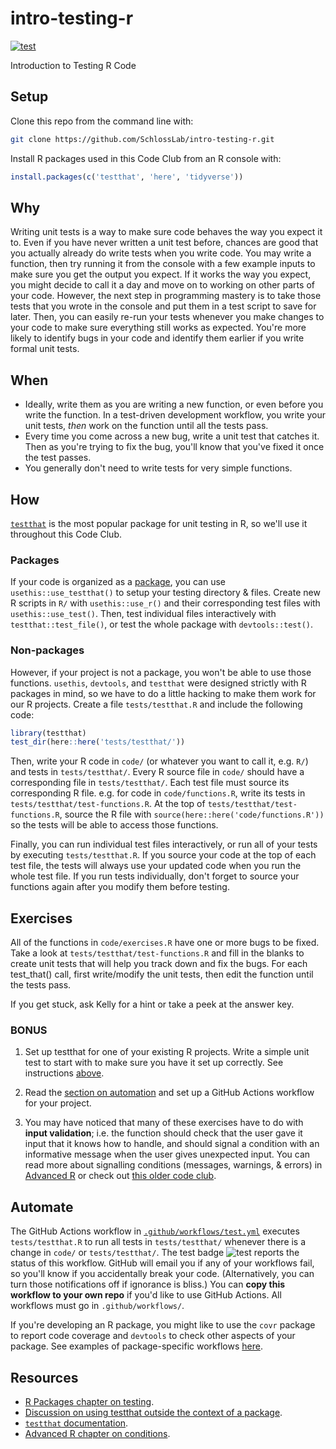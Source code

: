 # intro-testing-r

<!-- badges: start -->
[![test](https://github.com/SchlossLab/intro-testing-r/workflows/test/badge.svg)](https://github.com/SchlossLab/intro-testing-r/actions)
<!-- badges: end -->

Introduction to Testing R Code

## Setup

Clone this repo from the command line with:

``` sh
git clone https://github.com/SchlossLab/intro-testing-r.git
```

Install R packages used in this Code Club from an R console with: 

``` r 
install.packages(c('testthat', 'here', 'tidyverse'))
```

## Why

Writing unit tests is a way to make sure code behaves the way you expect it to.
Even if you have never written a unit test before, chances are good that you 
actually already do write tests when you write code.
You may write a function, then try running it from the console with a few
example inputs to make sure you get the output you expect.
If it works the way you expect, you might decide to call it a day and move on to 
working on other parts of your code.
However, the next step in programming mastery is to take those tests that you 
wrote in the console and put them in a test script to save for later.
Then, you can easily re-run your tests whenever you make changes to your code
to make sure everything still works as expected.
You're more likely to identify bugs in your code and identify them earlier if
you write formal unit tests.

## When

- Ideally, write them as you are writing a new function, or even before you write the function. In a test-driven development workflow, you write your unit tests, _then_ work on the function until all the tests pass.
- Every time you come across a new bug, write a unit test that catches it. Then as you're trying to fix the bug, you'll know that you've fixed it once the test passes.
- You generally don't need to write tests for very simple functions.

## How

[`testthat`](https://testthat.r-lib.org/) is the most popular package for unit 
testing in R, so we'll use it throughout this Code Club.

### Packages

If your code is organized as a [package](https://r-pkgs.org/), you can use 
`usethis::use_testthat()` to setup your testing directory & files. 
Create new R scripts in `R/` with `usethis::use_r()` 
and their corresponding test files with `usethis::use_test()`.
Then, test individual files interactively with `testthat::test_file()`,
or test the whole package with `devtools::test()`.

### Non-packages

However, if your project is not a package, you won't be able to use those functions.
`usethis`, `devtools`, and `testthat` were designed strictly with R packages 
in mind, so we have to do a little hacking to make them work for our R projects.
Create a file `tests/testthat.R` and include the following code:

``` r
library(testthat)
test_dir(here::here('tests/testthat/'))
```

Then, write your R code in `code/` (or whatever you want to call it, e.g. `R/`) 
and tests in `tests/testthat/`.
Every R source file in `code/` should have a corresponding file in `tests/testthat/`.
Each test file must source its corresponding R file.
e.g. for code in `code/functions.R`, 
write its tests in `tests/testthat/test-functions.R`.
At the top of `tests/testthat/test-functions.R`, source the R file with 
`source(here::here('code/functions.R'))` 
so the tests will be able to access those functions.

Finally, you can run individual test files interactively, 
or run all of your tests by executing `tests/testthat.R`.
If you source your code at the top of each test file, the tests will always
use your updated code when you run the whole test file.
If you run tests individually, don't forget to source your functions again 
after you modify them before testing.

## Exercises

All of the functions in `code/exercises.R` have one or more bugs to be fixed.
Take a look at `tests/testthat/test-functions.R` and fill in the blanks to
create unit tests that will help you track down and fix the bugs.
For each test_that() call, first write/modify the unit tests, 
then edit the function until the tests pass.

If you get stuck, ask Kelly for a hint or take a peek at the answer key.

### BONUS

1. Set up testthat for one of your existing R projects.
Write a simple unit test to start with to make sure you have it set up correctly.
See instructions [above](#how).

2. Read the [section on automation](#automate) 
and set up a GitHub Actions workflow for your project.

3. You may have noticed that many of these exercises have to do with **input validation**;
i.e. the function should check that the user gave it input that it knows how to handle,
and should signal a condition with an informative message when the user gives unexpected input.
You can read more about signalling conditions (messages, warnings, & errors) in 
[Advanced R]( https://adv-r.hadley.nz/conditions.html) 
or check out [this older code club](https://github.com/SchlossLab/exception-handling).

## Automate

The GitHub Actions workflow in [`.github/workflows/test.yml`](`.github/workflows/test.yml`) 
executes `tests/testthat.R` to run all tests in `tests/testthat/` whenever there 
is a change in `code/` or `tests/testthat/`.
The test badge ![test](https://github.com/SchlossLab/intro-testing-r/workflows/test/badge.svg)
reports the status of this workflow.
GitHub will email you if any of your workflows fail,
so you'll know if you accidentally break your code.
(Alternatively, you can turn those notifications off if ignorance is bliss.)
You can **copy this workflow to your own repo** if you'd like to use GitHub Actions.
All workflows must go in `.github/workflows/`.

If you're developing an R package, you might like to use the `covr` package
to report code coverage and `devtools` to check other aspects of your package.
See examples of package-specific workflows [here](https://github.com/SchlossLab/mikropml/tree/master/.github/workflows).

## Resources

- [R Packages chapter on testing](https://r-pkgs.org/tests.html).
- [Discussion on using testthat outside the context of a package](https://github.com/r-lib/testthat/issues/659).
- [`testthat` documentation](https://testthat.r-lib.org/).
- [Advanced R chapter on conditions](https://adv-r.hadley.nz/conditions.html).
